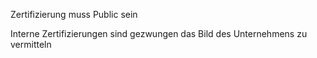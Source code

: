 Zertifizierung muss Public sein

Interne Zertifizierungen sind gezwungen das Bild des Unternehmens zu vermitteln